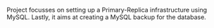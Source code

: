 Project focusses on setting up a Primary-Replica infrastructure using MySQL. Lastly, it aims at creating a MySQL backup for the database.